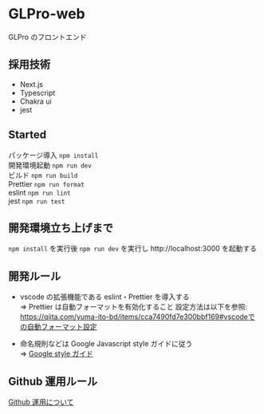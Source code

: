 # GLPro-web

GLPro のフロントエンド

## 採用技術

- Next.js
- Typescript
- Chakra ui
- jest

## Started

パッケージ導入 `npm install`<br>
開発環境起動 `npm run dev`<br>
ビルド `npm run build`<br>
Prettier `npm run format`<br>
eslint `npm run lint`<br>
jest `npm run test`<br>

## 開発環境立ち上げまで

`npm install` を実行後
`npm run dev` を実行し http://localhost:3000 を起動する

## 開発ルール

- vscode の拡張機能である eslint・Prettier を導入する<br>
  => Prettier は自動フォーマットを有効化すること
  設定方法は以下を参照: https://qiita.com/yuma-ito-bd/items/cca7490fd7e300bbf169#vscodeでの自動フォーマット設定

- 命名規則などは Google Javascript style ガイドに従う<br>
  => [Google style ガイド](https://w.atwiki.jp/aias-jsstyleguide2/pages/1.html)

## Github 運用ルール

[Github 運用について](documents/githubRule.md)
